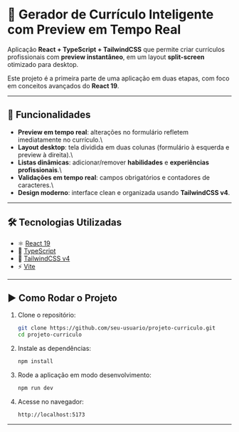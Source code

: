 # 📄 Gerador de Currículo Inteligente com Preview em Tempo Real

Aplicação **React + TypeScript + TailwindCSS** que permite criar
currículos profissionais com **preview instantâneo**, em um layout
**split-screen** otimizado para desktop.

Este projeto é a primeira parte de uma aplicação em duas etapas, com
foco em conceitos avançados do **React 19**.

------------------------------------------------------------------------

## 🚀 Funcionalidades

-   **Preview em tempo real**: alterações no formulário refletem
    imediatamente no currículo.\
-   **Layout desktop**: tela dividida em duas colunas (formulário à
    esquerda e preview à direita).\
-   **Listas dinâmicas**: adicionar/remover **habilidades** e
    **experiências profissionais**.\
-   **Validações em tempo real**: campos obrigatórios e contadores de
    caracteres.\
-   **Design moderno**: interface clean e organizada usando
    **TailwindCSS v4**.

------------------------------------------------------------------------

## 🛠️ Tecnologias Utilizadas

-   ⚛️ [React 19](https://react.dev/)
-   📘 [TypeScript](https://www.typescriptlang.org/)
-   🎨 [TailwindCSS v4](https://tailwindcss.com/)
-   ⚡ [Vite](https://vitejs.dev/)

------------------------------------------------------------------------

## ▶️ Como Rodar o Projeto

1.  Clone o repositório:

    ``` bash
    git clone https://github.com/seu-usuario/projeto-curriculo.git
    cd projeto-curriculo
    ```

2.  Instale as dependências:

    ``` bash
    npm install
    ```

3.  Rode a aplicação em modo desenvolvimento:

    ``` bash
    npm run dev
    ```

4.  Acesse no navegador:

        http://localhost:5173

------------------------------------------------------------------------
